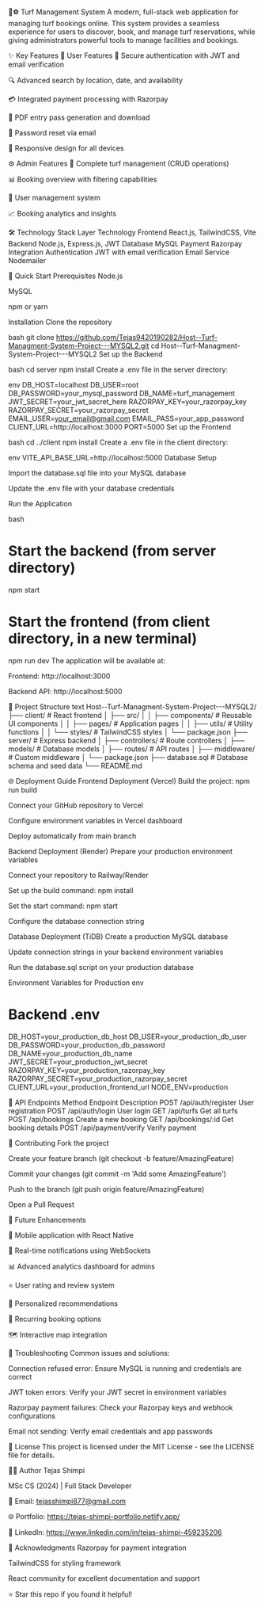🏏⚽ Turf Management System
A modern, full-stack web application for managing turf bookings online. This system provides a seamless experience for users to discover, book, and manage turf reservations, while giving administrators powerful tools to manage facilities and bookings.


✨ Key Features
👤 User Features
🔐 Secure authentication with JWT and email verification

🔍 Advanced search by location, date, and availability

💳 Integrated payment processing with Razorpay

📄 PDF entry pass generation and download

🔄 Password reset via email

📱 Responsive design for all devices

⚙️ Admin Features
🎯 Complete turf management (CRUD operations)

📊 Booking overview with filtering capabilities

👥 User management system

📈 Booking analytics and insights

🛠 Technology Stack
Layer	Technology
Frontend	React.js, TailwindCSS, Vite
Backend	Node.js, Express.js, JWT
Database	MySQL
Payment	Razorpay Integration
Authentication	JWT with email verification
Email Service	Nodemailer

🚀 Quick Start
Prerequisites
Node.js 

MySQL

npm or yarn

Installation
Clone the repository

bash
git clone https://github.com/Tejas9420190282/Host--Turf-Managment-System-Project---MYSQL2.git
cd Host--Turf-Managment-System-Project---MYSQL2
Set up the Backend

bash
cd server
npm install
Create a .env file in the server directory:

env
DB_HOST=localhost
DB_USER=root
DB_PASSWORD=your_mysql_password
DB_NAME=turf_management
JWT_SECRET=your_jwt_secret_here
RAZORPAY_KEY=your_razorpay_key
RAZORPAY_SECRET=your_razorpay_secret
EMAIL_USER=your_email@gmail.com
EMAIL_PASS=your_app_password
CLIENT_URL=http://localhost:3000
PORT=5000
Set up the Frontend

bash
cd ../client
npm install
Create a .env file in the client directory:

env
VITE_API_BASE_URL=http://localhost:5000
Database Setup

Import the database.sql file into your MySQL database

Update the .env file with your database credentials

Run the Application

bash
# Start the backend (from server directory)
npm start

# Start the frontend (from client directory, in a new terminal)
npm run dev
The application will be available at:

Frontend: http://localhost:3000

Backend API: http://localhost:5000

📁 Project Structure
text
Host--Turf-Managment-System-Project---MYSQL2/
├── client/                 # React frontend
│   ├── src/
│   │   ├── components/     # Reusable UI components
│   │   ├── pages/         # Application pages
│   │   ├── utils/         # Utility functions
│   │   └── styles/        # TailwindCSS styles
│   └── package.json
├── server/                 # Express backend
│   ├── controllers/        # Route controllers
│   ├── models/            # Database models
│   ├── routes/            # API routes
│   ├── middleware/        # Custom middleware
│   └── package.json
├── database.sql           # Database schema and seed data
└── README.md

🌐 Deployment Guide
Frontend Deployment (Vercel)
Build the project: npm run build

Connect your GitHub repository to Vercel

Configure environment variables in Vercel dashboard

Deploy automatically from main branch

Backend Deployment (Render)
Prepare your production environment variables

Connect your repository to Railway/Render

Set up the build command: npm install

Set the start command: npm start

Configure the database connection string

Database Deployment (TiDB)
Create a production MySQL database

Update connection strings in your backend environment variables

Run the database.sql script on your production database

Environment Variables for Production
env
# Backend .env
DB_HOST=your_production_db_host
DB_USER=your_production_db_user
DB_PASSWORD=your_production_db_password
DB_NAME=your_production_db_name
JWT_SECRET=your_production_jwt_secret
RAZORPAY_KEY=your_production_razorpay_key
RAZORPAY_SECRET=your_production_razorpay_secret
CLIENT_URL=your_production_frontend_url
NODE_ENV=production

🔧 API Endpoints
Method	Endpoint	Description
POST	/api/auth/register	User registration
POST	/api/auth/login	User login
GET	/api/turfs	Get all turfs
POST	/api/bookings	Create a new booking
GET	/api/bookings/:id	Get booking details
POST	/api/payment/verify	Verify payment

🤝 Contributing
Fork the project

Create your feature branch (git checkout -b feature/AmazingFeature)

Commit your changes (git commit -m 'Add some AmazingFeature')

Push to the branch (git push origin feature/AmazingFeature)

Open a Pull Request

🔮 Future Enhancements

📱 Mobile application with React Native

🔔 Real-time notifications using WebSockets

📊 Advanced analytics dashboard for admins

⭐ User rating and review system

🎯 Personalized recommendations

📅 Recurring booking options

🗺️ Interactive map integration

🐛 Troubleshooting
Common issues and solutions:

Connection refused error: Ensure MySQL is running and credentials are correct

JWT token errors: Verify your JWT secret in environment variables

Razorpay payment failures: Check your Razorpay keys and webhook configurations

Email not sending: Verify email credentials and app passwords

📄 License
This project is licensed under the MIT License - see the LICENSE file for details.

👨‍💻 Author
Tejas Shimpi

MSc CS (2024) | Full Stack Developer

📧 Email: tejasshimpi877@gmail.com

🌐 Portfolio: https://tejas-shimpi-portfolio.netlify.app/

💼 LinkedIn: https://www.linkedin.com/in/tejas-shimpi-459235206

🙏 Acknowledgments
Razorpay for payment integration

TailwindCSS for styling framework

React community for excellent documentation and support

⭐ Star this repo if you found it helpful!
